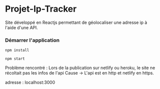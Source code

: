 # Projet-Ip-Tracker




Site développé en Reactjs permettant de géolocaliser une adresse ip à l'aide d'une API.

### Démarrer l'application

```
npm install
```

```
npm start
```
Problème rencontré : Lors de la publication sur netlify ou heroku, le site ne récoltait pas les infos de l'api 
Cause -> L'api est en http et netlify en https.

adresse : localhost:3000
